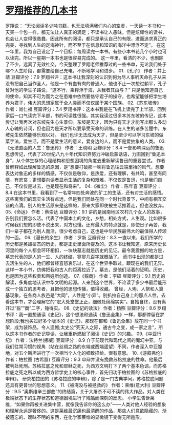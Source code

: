 # [罗翔推荐的几本书](https://github.com/platojobs/SFLOG/issues/200)


罗翔说：
“无论阅读多少吨书籍，也无法填满我们内心的空虚，一天读一本书和一天买一个包一样，都无法让人真正的满足；不读书让人愚昧，但是炫耀性的读书，也会让人变得很愚蠢，因此所有的阅读，都只是承认自己的有限，进而追求真正的完美，寻找到人生的定海神针，而不至于在信息和知识的海洋中漂浮不定”。
在这一年里，我为自己设定了一个目标：每周读完一本书。有些小本书花几个小时也可以读完。所以一星期一本书也是很容易完成的。
这一年里，看清的不少，也删除了不少，远离了无效社交，今天整理了罗翔老师推荐过的一些书单，无论我们处于哪个人生阶段，都需要给自己充电，不断地学习和进步。
01.《孔子》
作者：井上靖
豆瓣评分：7.9
罗翔书评：这本书让我深刻的认识到何为尽人事听天命孔子从来没有把自己当作圣人，他是一个有血有肉的普通人，他也不止一次想过躺平，孔子曾对他的学生子路说，“道不行，乘桴浮于海，从我者其由与？”
只是他知道自己的使命，知其不可为而为之在患难中依然要恪守君子的操守，也希望能够把学生培养为君子，伟大的思想家属于全人类而不仅仅属于某个国族。
02.《苏东坡传》
作者：肖仁福
豆瓣评分：7.4
罗翔书评：这本书我是在飞机上读完了上半部，回到家后一口气读完下半部，书的可读性很强。其实我读过很多本苏东坡的传记，这本传记让我再次对东坡先生心生景仰。东坡是天才，因为只有天才才能写出那么多动人心魄的诗词，但也因为是天才所以要承受天命的训练。在人生的诸多苦楚中，东坡先生依然能够乐观以对。
我们也许无法成为天才，但是至少可以学习东坡的做菜手法，爱生活，而不是爱生活的意义，爱身边的人，而不是爱抽象的人类。
03.《无法直面的人生：鲁迅传》
作者：王晓明
豆瓣评分：8.4
一部影响深远的鲁迅思想传记，代表了20世纪八九十年代知识界努力冲破启蒙话语，力图回到“鲁迅本身”，从个体生存的心理结构和思想困境的角度去重新解读鲁迅的重要尝试。
作者曾解释如此理解鲁迅的原因，是“想要打破那一味将鲁迅往云端里抬的风气，想要表达对鲁迅的多样的情感，不仅仅是敬仰，是热爱，还有理解，有共鸣，甚至有同情，有悲哀；更想要向读者显示生活的复杂和艰难，不仅仅是鲁迅，也是我们自己，不仅仅是过去，也是现在和将来”。
04.《微尘》
作者：陈年喜
豆瓣评分：8.4
在这本书里，我看到了一名常年四处奔波的矿工的生活，还有对生活的感悟。这些离我们的现实生活有点远，但是我们同处在同一个时代背景下，中间有相互交错的点滴。别人的生活原来是这样的，原来大家即使被生活推着走，但也没放弃。
05.《命运》
作者：蔡崇达
豆瓣评分：9.1
讲的是闽南地区农村几个女人的故事，告别我们要怎么活。代表了中国本土的文化，乡愁，相处方式，人生观。比如很多时候我们想的即使不说出来，对方也懂。还有最大的特点就是，即使日子再苦，我们一辈子都在为别人而活，很少考虑自己，这也是中华民族最伟大的最值得人传颂的一面。
06.《漫长的余生》
作者：罗新
豆瓣评分：8.3
一直以来，我们所学的历史都是英雄豪杰的历史，都是正史里面所提及的。这本书让我知道，原来历史长河里的每个人都会环环相扣，一块块墓志就是历史的见证。最令我震撼的地方是，墓志代表的是人的一生、人的终结，寥寥几百字就概括了。
而书中出现的都是过去活生生的人，他们都曾经喜怒哀乐过，在这个世界争取过，跟现在的我们无异。这样一本小书，仿佛把我和古人的距离拉近了。墓志，是他们活着的证明。历史，也是因为这些权贵和百姓所创造。
07.《翦商》
作者：李硕
豆瓣评分：9.1
历史的解读，多角度地认识中华文明的起源。人来到这个世界，不论读了多少书最后能形成一个独立的思考者，且把他的思想传播，值得收藏。
曾经，人殉、人祭和人奠基现象，在各商人族邑是“大同”，人性是“小异”。别扒拉自己身上的那点人性，去看这本书，才会理解它的“宏大处堂堂正正，细微处绵绵实实”。自始自终，没有离开过“翦”“商”二字，锤得实。
08.《史记的读法》
作者：杨照
豆瓣评分：8.6
罗翔书评：我一直想通读《史记》，这个想法和通读《鲁迅全集》一样，那都停留在梦想阶段;我也买过好多个版本的《史记》，那现在都和《鲁迅全集》放在同一个书架，成为装饰品，令人遗憾;太史公“究天人之际，通古今之变，成一家之言”，所以这本书作者的史记导读，让我重新燃起了阅读《史记》的兴趣。
09.《中亚行纪》
作者：法特兰(挪威)
豆瓣评分：8.9
介于前现代和现代之间的魔幻中亚。与我们往常习惯的视角（站在丝绸之路的东端或西端遥望）不同，作者深入中亚腹地，对五个斯坦进行了一次相当个人化的细致描绘。很有意思。
10.《游叙弗伦》
作者：柏拉图 (古希腊)
豆瓣评分：9.3
申辩并没有挽救苏格拉底的性命。他最后被判处死刑。苏格拉底之死和耶稣之死，为西方文明打下了两个基本色调。而苏格拉底之死之所以成为西方哲学史上的核心事件，首先归功于柏拉图的《苏格拉底的申辩》。
研究柏拉图的《苏格拉底的申辩》，除了是一门古典学问，苏格拉底问题还具有更普世的思想意义。
11.《被淹没与被拯救的》
作者：莱维(意大利)
豆瓣评分：9.5
“奥斯维辛三部曲”的终结篇，关于大屠杀不可不读的伟大作品。对人类在极端状态下的生存状态和道德困境进行了残酷而深刻的反思。
小学生告诉莱维，“如果你再被关进集中营，就像我告诉你的这么办”——人类对他人经验的想象和理解永远是奢侈的。这是莱维最沉痛也最清醒的作品，那些人们意欲隐藏的、渐被遗忘的、暧昧不明的东西，在化学家莱维的显微镜下变得无所遁形。